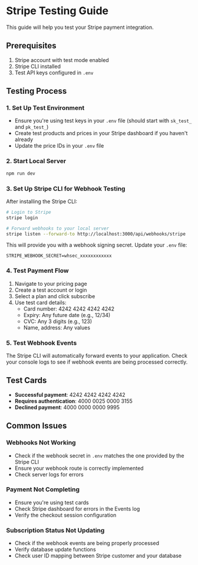 # Stripe Testing Guide

This guide will help you test your Stripe payment integration.

## Prerequisites
1. Stripe account with test mode enabled
2. Stripe CLI installed
3. Test API keys configured in `.env`

## Testing Process

### 1. Set Up Test Environment
- Ensure you're using test keys in your `.env` file (should start with `sk_test_` and `pk_test_`)
- Create test products and prices in your Stripe dashboard if you haven't already
- Update the price IDs in your `.env` file

### 2. Start Local Server
```bash
npm run dev
```

### 3. Set Up Stripe CLI for Webhook Testing
After installing the Stripe CLI:

```bash
# Login to Stripe
stripe login

# Forward webhooks to your local server
stripe listen --forward-to http://localhost:3000/api/webhooks/stripe
```

This will provide you with a webhook signing secret. Update your `.env` file:
```
STRIPE_WEBHOOK_SECRET=whsec_xxxxxxxxxxxx
```

### 4. Test Payment Flow
1. Navigate to your pricing page
2. Create a test account or login
3. Select a plan and click subscribe
4. Use test card details:
   - Card number: 4242 4242 4242 4242
   - Expiry: Any future date (e.g., 12/34)
   - CVC: Any 3 digits (e.g., 123)
   - Name, address: Any values

### 5. Test Webhook Events
The Stripe CLI will automatically forward events to your application. Check your console logs to see if webhook events are being processed correctly.

## Test Cards
- **Successful payment**: 4242 4242 4242 4242
- **Requires authentication**: 4000 0025 0000 3155
- **Declined payment**: 4000 0000 0000 9995

## Common Issues

### Webhooks Not Working
- Check if the webhook secret in `.env` matches the one provided by the Stripe CLI
- Ensure your webhook route is correctly implemented
- Check server logs for errors

### Payment Not Completing
- Ensure you're using test cards
- Check Stripe dashboard for errors in the Events log
- Verify the checkout session configuration

### Subscription Status Not Updating
- Check if the webhook events are being properly processed
- Verify database update functions
- Check user ID mapping between Stripe customer and your database 